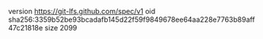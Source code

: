 version https://git-lfs.github.com/spec/v1
oid sha256:3359b52be93bcadafb145d22f59f9849678ee64aa228e7763b89aff47c21818e
size 2099
